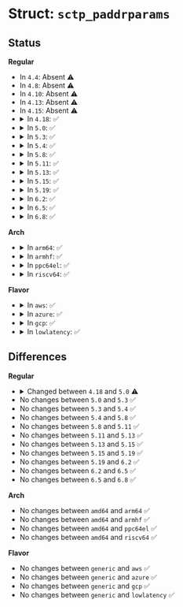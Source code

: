 # Struct: <code>sctp_paddrparams</code>

## Status
<b>Regular</b>
<ul>
<li>
In <code>4.4</code>: Absent ⚠️
</li>
<li>
In <code>4.8</code>: Absent ⚠️
</li>
<li>
In <code>4.10</code>: Absent ⚠️
</li>
<li>
In <code>4.13</code>: Absent ⚠️
</li>
<li>
In <code>4.15</code>: Absent ⚠️
</li>
<li>
<details>
<summary>In <code>4.18</code>: ✅</summary>

```c
struct sctp_paddrparams {
    sctp_assoc_t spp_assoc_id;
    struct __kernel_sockaddr_storage spp_address;
    __u32 spp_hbinterval;
    __u16 spp_pathmaxrxt;
    __u32 spp_pathmtu;
    __u32 spp_sackdelay;
    __u32 spp_flags;
};
```
</details>
</li>
<li>
<details>
<summary>In <code>5.0</code>: ✅</summary>

```c
struct sctp_paddrparams {
    sctp_assoc_t spp_assoc_id;
    struct __kernel_sockaddr_storage spp_address;
    __u32 spp_hbinterval;
    __u16 spp_pathmaxrxt;
    __u32 spp_pathmtu;
    __u32 spp_sackdelay;
    __u32 spp_flags;
    __u32 spp_ipv6_flowlabel;
    __u8 spp_dscp;
};
```
</details>
</li>
<li>
<details>
<summary>In <code>5.3</code>: ✅</summary>

```c
struct sctp_paddrparams {
    sctp_assoc_t spp_assoc_id;
    struct __kernel_sockaddr_storage spp_address;
    __u32 spp_hbinterval;
    __u16 spp_pathmaxrxt;
    __u32 spp_pathmtu;
    __u32 spp_sackdelay;
    __u32 spp_flags;
    __u32 spp_ipv6_flowlabel;
    __u8 spp_dscp;
};
```
</details>
</li>
<li>
<details>
<summary>In <code>5.4</code>: ✅</summary>

```c
struct sctp_paddrparams {
    sctp_assoc_t spp_assoc_id;
    struct __kernel_sockaddr_storage spp_address;
    __u32 spp_hbinterval;
    __u16 spp_pathmaxrxt;
    __u32 spp_pathmtu;
    __u32 spp_sackdelay;
    __u32 spp_flags;
    __u32 spp_ipv6_flowlabel;
    __u8 spp_dscp;
};
```
</details>
</li>
<li>
<details>
<summary>In <code>5.8</code>: ✅</summary>

```c
struct sctp_paddrparams {
    sctp_assoc_t spp_assoc_id;
    struct __kernel_sockaddr_storage spp_address;
    __u32 spp_hbinterval;
    __u16 spp_pathmaxrxt;
    __u32 spp_pathmtu;
    __u32 spp_sackdelay;
    __u32 spp_flags;
    __u32 spp_ipv6_flowlabel;
    __u8 spp_dscp;
};
```
</details>
</li>
<li>
<details>
<summary>In <code>5.11</code>: ✅</summary>

```c
struct sctp_paddrparams {
    sctp_assoc_t spp_assoc_id;
    struct __kernel_sockaddr_storage spp_address;
    __u32 spp_hbinterval;
    __u16 spp_pathmaxrxt;
    __u32 spp_pathmtu;
    __u32 spp_sackdelay;
    __u32 spp_flags;
    __u32 spp_ipv6_flowlabel;
    __u8 spp_dscp;
};
```
</details>
</li>
<li>
<details>
<summary>In <code>5.13</code>: ✅</summary>

```c
struct sctp_paddrparams {
    sctp_assoc_t spp_assoc_id;
    struct __kernel_sockaddr_storage spp_address;
    __u32 spp_hbinterval;
    __u16 spp_pathmaxrxt;
    __u32 spp_pathmtu;
    __u32 spp_sackdelay;
    __u32 spp_flags;
    __u32 spp_ipv6_flowlabel;
    __u8 spp_dscp;
};
```
</details>
</li>
<li>
<details>
<summary>In <code>5.15</code>: ✅</summary>

```c
struct sctp_paddrparams {
    sctp_assoc_t spp_assoc_id;
    struct __kernel_sockaddr_storage spp_address;
    __u32 spp_hbinterval;
    __u16 spp_pathmaxrxt;
    __u32 spp_pathmtu;
    __u32 spp_sackdelay;
    __u32 spp_flags;
    __u32 spp_ipv6_flowlabel;
    __u8 spp_dscp;
};
```
</details>
</li>
<li>
<details>
<summary>In <code>5.19</code>: ✅</summary>

```c
struct sctp_paddrparams {
    sctp_assoc_t spp_assoc_id;
    struct __kernel_sockaddr_storage spp_address;
    __u32 spp_hbinterval;
    __u16 spp_pathmaxrxt;
    __u32 spp_pathmtu;
    __u32 spp_sackdelay;
    __u32 spp_flags;
    __u32 spp_ipv6_flowlabel;
    __u8 spp_dscp;
};
```
</details>
</li>
<li>
<details>
<summary>In <code>6.2</code>: ✅</summary>

```c
struct sctp_paddrparams {
    sctp_assoc_t spp_assoc_id;
    struct __kernel_sockaddr_storage spp_address;
    __u32 spp_hbinterval;
    __u16 spp_pathmaxrxt;
    __u32 spp_pathmtu;
    __u32 spp_sackdelay;
    __u32 spp_flags;
    __u32 spp_ipv6_flowlabel;
    __u8 spp_dscp;
};
```
</details>
</li>
<li>
<details>
<summary>In <code>6.5</code>: ✅</summary>

```c
struct sctp_paddrparams {
    sctp_assoc_t spp_assoc_id;
    struct __kernel_sockaddr_storage spp_address;
    __u32 spp_hbinterval;
    __u16 spp_pathmaxrxt;
    __u32 spp_pathmtu;
    __u32 spp_sackdelay;
    __u32 spp_flags;
    __u32 spp_ipv6_flowlabel;
    __u8 spp_dscp;
};
```
</details>
</li>
<li>
<details>
<summary>In <code>6.8</code>: ✅</summary>

```c
struct sctp_paddrparams {
    sctp_assoc_t spp_assoc_id;
    struct __kernel_sockaddr_storage spp_address;
    __u32 spp_hbinterval;
    __u16 spp_pathmaxrxt;
    __u32 spp_pathmtu;
    __u32 spp_sackdelay;
    __u32 spp_flags;
    __u32 spp_ipv6_flowlabel;
    __u8 spp_dscp;
};
```
</details>
</li>
</ul>
<b>Arch</b>
<ul>
<li>
<details>
<summary>In <code>arm64</code>: ✅</summary>

```c
struct sctp_paddrparams {
    sctp_assoc_t spp_assoc_id;
    struct __kernel_sockaddr_storage spp_address;
    __u32 spp_hbinterval;
    __u16 spp_pathmaxrxt;
    __u32 spp_pathmtu;
    __u32 spp_sackdelay;
    __u32 spp_flags;
    __u32 spp_ipv6_flowlabel;
    __u8 spp_dscp;
};
```
</details>
</li>
<li>
<details>
<summary>In <code>armhf</code>: ✅</summary>

```c
struct sctp_paddrparams {
    sctp_assoc_t spp_assoc_id;
    struct __kernel_sockaddr_storage spp_address;
    __u32 spp_hbinterval;
    __u16 spp_pathmaxrxt;
    __u32 spp_pathmtu;
    __u32 spp_sackdelay;
    __u32 spp_flags;
    __u32 spp_ipv6_flowlabel;
    __u8 spp_dscp;
};
```
</details>
</li>
<li>
<details>
<summary>In <code>ppc64el</code>: ✅</summary>

```c
struct sctp_paddrparams {
    sctp_assoc_t spp_assoc_id;
    struct __kernel_sockaddr_storage spp_address;
    __u32 spp_hbinterval;
    __u16 spp_pathmaxrxt;
    __u32 spp_pathmtu;
    __u32 spp_sackdelay;
    __u32 spp_flags;
    __u32 spp_ipv6_flowlabel;
    __u8 spp_dscp;
};
```
</details>
</li>
<li>
<details>
<summary>In <code>riscv64</code>: ✅</summary>

```c
struct sctp_paddrparams {
    sctp_assoc_t spp_assoc_id;
    struct __kernel_sockaddr_storage spp_address;
    __u32 spp_hbinterval;
    __u16 spp_pathmaxrxt;
    __u32 spp_pathmtu;
    __u32 spp_sackdelay;
    __u32 spp_flags;
    __u32 spp_ipv6_flowlabel;
    __u8 spp_dscp;
};
```
</details>
</li>
</ul>
<b>Flavor</b>
<ul>
<li>
<details>
<summary>In <code>aws</code>: ✅</summary>

```c
struct sctp_paddrparams {
    sctp_assoc_t spp_assoc_id;
    struct __kernel_sockaddr_storage spp_address;
    __u32 spp_hbinterval;
    __u16 spp_pathmaxrxt;
    __u32 spp_pathmtu;
    __u32 spp_sackdelay;
    __u32 spp_flags;
    __u32 spp_ipv6_flowlabel;
    __u8 spp_dscp;
};
```
</details>
</li>
<li>
<details>
<summary>In <code>azure</code>: ✅</summary>

```c
struct sctp_paddrparams {
    sctp_assoc_t spp_assoc_id;
    struct __kernel_sockaddr_storage spp_address;
    __u32 spp_hbinterval;
    __u16 spp_pathmaxrxt;
    __u32 spp_pathmtu;
    __u32 spp_sackdelay;
    __u32 spp_flags;
    __u32 spp_ipv6_flowlabel;
    __u8 spp_dscp;
};
```
</details>
</li>
<li>
<details>
<summary>In <code>gcp</code>: ✅</summary>

```c
struct sctp_paddrparams {
    sctp_assoc_t spp_assoc_id;
    struct __kernel_sockaddr_storage spp_address;
    __u32 spp_hbinterval;
    __u16 spp_pathmaxrxt;
    __u32 spp_pathmtu;
    __u32 spp_sackdelay;
    __u32 spp_flags;
    __u32 spp_ipv6_flowlabel;
    __u8 spp_dscp;
};
```
</details>
</li>
<li>
<details>
<summary>In <code>lowlatency</code>: ✅</summary>

```c
struct sctp_paddrparams {
    sctp_assoc_t spp_assoc_id;
    struct __kernel_sockaddr_storage spp_address;
    __u32 spp_hbinterval;
    __u16 spp_pathmaxrxt;
    __u32 spp_pathmtu;
    __u32 spp_sackdelay;
    __u32 spp_flags;
    __u32 spp_ipv6_flowlabel;
    __u8 spp_dscp;
};
```
</details>
</li>
</ul>

## Differences
<b>Regular</b>
<ul>
<li>
<details>
<summary>Changed between <code>4.18</code> and <code>5.0</code> ⚠️</summary>
<ul>
<li>
<b>Field added. </b>
<code>__u32 spp_ipv6_flowlabel</code>
</li>
<li>
<b>Field added. </b>
<code>__u8 spp_dscp</code>
</li>
</ul>
</details>
</li>
<li>
No changes between <code>5.0</code> and <code>5.3</code> ✅
</li>
<li>
No changes between <code>5.3</code> and <code>5.4</code> ✅
</li>
<li>
No changes between <code>5.4</code> and <code>5.8</code> ✅
</li>
<li>
No changes between <code>5.8</code> and <code>5.11</code> ✅
</li>
<li>
No changes between <code>5.11</code> and <code>5.13</code> ✅
</li>
<li>
No changes between <code>5.13</code> and <code>5.15</code> ✅
</li>
<li>
No changes between <code>5.15</code> and <code>5.19</code> ✅
</li>
<li>
No changes between <code>5.19</code> and <code>6.2</code> ✅
</li>
<li>
No changes between <code>6.2</code> and <code>6.5</code> ✅
</li>
<li>
No changes between <code>6.5</code> and <code>6.8</code> ✅
</li>
</ul>
<b>Arch</b>
<ul>
<li>
No changes between <code>amd64</code> and <code>arm64</code> ✅
</li>
<li>
No changes between <code>amd64</code> and <code>armhf</code> ✅
</li>
<li>
No changes between <code>amd64</code> and <code>ppc64el</code> ✅
</li>
<li>
No changes between <code>amd64</code> and <code>riscv64</code> ✅
</li>
</ul>
<b>Flavor</b>
<ul>
<li>
No changes between <code>generic</code> and <code>aws</code> ✅
</li>
<li>
No changes between <code>generic</code> and <code>azure</code> ✅
</li>
<li>
No changes between <code>generic</code> and <code>gcp</code> ✅
</li>
<li>
No changes between <code>generic</code> and <code>lowlatency</code> ✅
</li>
</ul>
